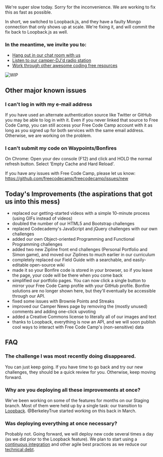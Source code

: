 We're super slow today. Sorry for the inconvenience. We are working to fix this as fast as possible.

In short, we switched to Loopback.js, and they have a faulty Mongo connection that only shows up at scale. We're fixing it, and will commit the fix back to Loopback.js as well.

### In the meantime, we invite you to:

* [Hang out in our chat room with us](//gitter.im/freecodecamp/freecodecamp)
* [Listen to our camper-DJ'd radio station](//plug.dj/freecodecamp)
* [Work through other awesome coding free resources](http://blog.freecodecamp.com/2015/06/25-free-resources-for-new-javascript-developers.html)

![WIP](http://i.imgur.com/dGShx9n.png)

## Other major known issues

### I can't log in with my e-mail address
If you have used an alternate authentication source like Twitter or GitHub you may be able to log in with it. Even if you never linked that source to Free Code Camp, you can still access your Free Code Camp account with it as long as you signed up for both services with the same email address. Otherwise, we are working on the problem.

### I can't submit my code on Waypoints/Bonfires
On Chrome:  Open your dev console (F12) and click and HOLD the normal refresh button.  Select 'Empty Cache and Hard Reload'.

If you have any issues with Free Code Camp, please let us know: https://github.com/freecodecamp/freecodecamp/issues/new

## Today's Improvements (the aspirations that got us into this mess)
* replaced our getting-started videos with a simple 10-minute process (using GIFs instead of videos)
* doubled the number of our HTML5 and Bootstrap challenges
* replaced Codecademy's JavaScript and jQuery challenges with our own challenges
* added our own Object-oriented Programming and Functional Programming challenges
* added two new Zipline front end challenges (Personal Portfolio and Simon game), and moved our Ziplines to much earlier in our curriculum
* completely replaced our Field Guide with a searchable, and easily-editable open-source wiki
* made it so your Bonfire code is stored in your browser, so if you leave the page, your code will be there when you come back
* simplified our portfolio pages. You can now click a single button to mirror your Free Code Camp profile with your GitHub profile. Bonfire solutions are no longer shown here, but they'll eventually be accessible through our API.
* fixed some issues with Brownie Points and Streaks
* improved our Camper News page by removing the (mostly unused) comments and adding one-click upvoting
* added a Creative Commons license to literally all of our images and text
* thanks to Loopback, everything is now an API, and we will soon publish cool ways to interact with Free Code Camp's (non-sensitive) data

## FAQ

### The challenge I was most recently doing disappeared.
You can just keep going. If you have time to go back and try our new challenges, they should be a quick review for you. Otherwise, keep moving forward.

### Why are you deploying all these improvements at once?
We've been working on some of the features for months on our Staging branch. Most of them were held up by a single task: our transition to [Loopback](http://loopback.io/). @BerkeleyTrue started working on this back in March. 

### Was deploying everything at once necessary?
Probably not. Going forward, we will deploy new code several times a day (as we did prior to the Loopback feature). We plan to start using a [continuous integration](https://en.wikipedia.org/wiki/Continuous_integration) and other agile best practices as we reduce our [technical debt](https://en.wikipedia.org/wiki/Technical_debt).